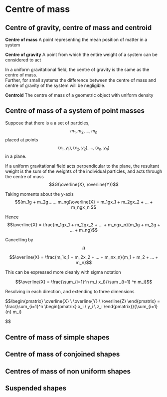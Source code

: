 # Centre of mass

## Centre of gravity, centre of mass and centroid

**Centre of mass** A point representing the mean position of matter in a system

**Centre of gravity** A point from which the entire weight of a system can be considered to act

In a uniform gravitational field, the centre of gravity is the same as the centre of mass.  
Further, for small systems the difference between the centre of mass and centre of gravity of the system will be negligible.

**Centroid** The centre of mass of a geometric object with uniform density

## Centre of mass of a system of point masses

Suppose that there is a a set of particles, $$m_1, m_2,..., m_n$$ placed at points $$(x_1, y_1), (x_2, y_2),..., (x_n, y_n)$$ in a plane.

If a uniform gravitational field acts perpendicular to the plane, the resultant weight is the sum of the weights of the individual particles, and acts through the centre of mass $$G(\overline{X}, \overline{Y})$$

Taking moments about the y-axis  
$$(m_1g + m_2g _ ... m_ng)\overline{X} = m_1gx_1 + m_2gx_2 + ... + m_ngx_n $$

Hence  
$$\overline{X} = \frac{m_1gx_1 + m_2gx_2 + ... + m_ngx_n}{m_1g + m_2g + ... + m_ng}$$

Cancelling by $$g$$

$$\overline{X} = \frac{m_1x_1 + m_2x_2 + ... + m_nx_n}{m_1 + m_2 + ... + m_n}$$

This can be expressed more cleanly with sigma notation

$$\overline{X} = \frac{\sum_{i=1}^n m_i x_i}{\sum _{i=1} ^n m_i}$$

Resolving in each direction, and extending to three dimensions

$$\begin{pmatrix} \overline{X} \ \overline{Y} \ \overline{Z} \end{pmatrix} =  
    \frac{\sum_{i=1}^n \begin{pmatrix} x\_i \ y\_i \ z\_i \end{pmatrix}}{\sum_{i=1}{n} m\_i}

$$

## Centre of mass of simple shapes

## Centre of mass of conjoined shapes

## Centres of mass of non uniform shapes

## Suspended shapes




